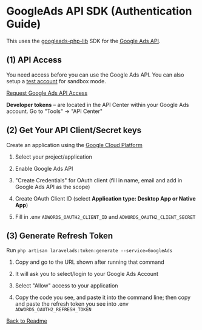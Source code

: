 # GoogleAds API SDK (Authentication Guide)

This uses the [googleads-php-lib](https://github.com/googleads/googleads-php-lib) SDK for the [Google Ads API](https://developers.google.com/adwords/api/docs/guides/start).

## (1) API Access

You need access before you can use the Google Ads API. You can also setup a [test account](https://developers.google.com/google-ads/api/docs/first-call/overview#test_account) for sandbox mode.

[Request Google Ads API Access](https://services.google.com/fb/forms/newtoken/)

**Developer tokens** – are located in the API Center within your Google Ads account. Go to "Tools" -> "API Center"

## (2) Get Your API Client/Secret keys

Create an application using the [Google Cloud Platform](https://console.cloud.google.com)

1) Select your project/application

2) Enable Google Ads API

3) "Create Credentials" for OAuth client (fill in name, email and add in Google Ads API as the scope)

4) Create OAuth Client ID (select **Application type: Desktop App or Native App**)

5) Fill in .env `ADWORDS_OAUTH2_CLIENT_ID` and `ADWORDS_OAUTH2_CLIENT_SECRET`

## (3) Generate Refresh Token

Run `php artisan laravelads:token:generate --service=GoogleAds`

1) Copy and go to the URL shown after running that command

2) It will ask you to select/login to your Google Ads Account

3) Select "Allow" access to your application

4) Copy the code you see, and paste it into the command line; then copy and paste the refresh token you see into .env `ADWORDS_OAUTH2_REFRESH_TOKEN`

[Back to Readme](README.md)
